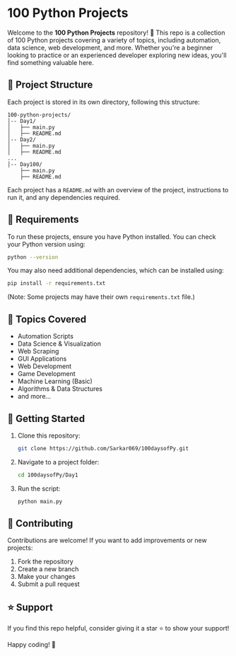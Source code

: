 # 100 Python Projects

Welcome to the **100 Python Projects** repository! 🚀 This repo is a collection of 100 Python projects covering a variety of topics, including automation, data science, web development, and more. Whether you're a beginner looking to practice or an experienced developer exploring new ideas, you'll find something valuable here.

## 📂 Project Structure
Each project is stored in its own directory, following this structure:
```
100-python-projects/
│-- Day1/
│   ├── main.py
│   ├── README.md
│-- Day2/
│   ├── main.py
│   ├── README.md
...
│-- Day100/
    ├── main.py
    ├── README.md
```
Each project has a `README.md` with an overview of the project, instructions to run it, and any dependencies required.

## 🔧 Requirements
To run these projects, ensure you have Python installed. You can check your Python version using:
```sh
python --version
```
You may also need additional dependencies, which can be installed using:
```sh
pip install -r requirements.txt
```
(Note: Some projects may have their own `requirements.txt` file.)

## 📌 Topics Covered
- Automation Scripts
- Data Science & Visualization
- Web Scraping
- GUI Applications
- Web Development
- Game Development
- Machine Learning (Basic)
- Algorithms & Data Structures
- and more...

## 🚀 Getting Started
1. Clone this repository:
   ```sh
   git clone https://github.com/Sarkar069/100daysofPy.git
   ```
2. Navigate to a project folder:
   ```sh
   cd 100daysofPy/Day1
   ```
3. Run the script:
   ```sh
   python main.py
   ```

## 🤝 Contributing
Contributions are welcome! If you want to add improvements or new projects:
1. Fork the repository
2. Create a new branch
3. Make your changes
4. Submit a pull request

## ⭐ Support
If you find this repo helpful, consider giving it a star ⭐ to show your support!

Happy coding! 🎯

